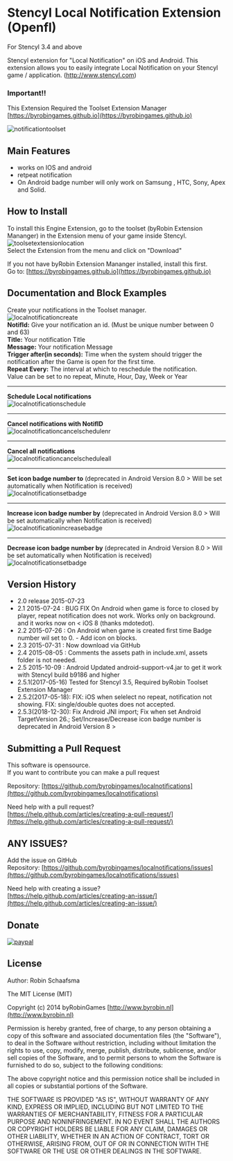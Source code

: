 # Stencyl Local Notification Extension (Openfl)

For Stencyl 3.4 and above

Stencyl extension for "Local Notification" on iOS and Android. This extension allows you to easily integrate Local Notification on your Stencyl game / application. (http://www.stencyl.com)

### Important!!

This Extension Required the Toolset Extension Manager [https://byrobingames.github.io](https://byrobingames.github.io)

![notificationtoolset](https://byrobingames.github.io/img/localnotification/notificationtoolset.png)

## Main Features

- works on IOS and android
- retpeat notification
- On Android badge number will only work on Samsung , HTC, Sony, Apex and  Solid.

## How to Install

To install this Engine Extension, go to the toolset (byRobin Extension Mananger) in the Extension menu of your game inside Stencyl.<br/>
![toolsetextensionlocation](https://byrobingames.github.io/img/toolset/toolsetextensionlocation.png)<br/>
Select the Extension from the menu and click on "Download"

If you not have byRobin Extension Mananger installed, install this first.<br/>
Go to: [https://byrobingames.github.io](https://byrobingames.github.io)

## Documentation and Block Examples

Create your notifications in the Toolset manager.<br/>
![localnotificationcreate](https://byrobingames.github.io/img/localnotification/localnotificationcreate.png)<br/>
**NotifId:** Give your notification an id. (Must be unique number between 0 and 63)<br/>
**Title:** Your notification Title<br/>
**Message:** Your notification Message<br/>
**Trigger after(in seconds):** Time when the system should trigger the notification after the Game is open for the first time.<br/>
**Repeat Every:** The interval at which to reschedule the notification.<br/>
Value can be set to no repeat, Minute, Hour, Day, Week or Year

<hr/>

**Schedule Local notifications** <br/>
![localnotificationschedule](https://byrobingames.github.io/img/localnotification/localnotificationschedule.png)<br/>

<hr/>

**Cancel notifications with NotifID** <br/>
![localnotificationcancelschedulenr](https://byrobingames.github.io/img/localnotification/localnotificationcancelschedulenr.png)<br/>

<hr/>

**Cancel all notifications** <br/>
![localnotificationcancelscheduleall](https://byrobingames.github.io/img/localnotification/localnotificationcancelscheduleall.png)<br/>

<hr/>

**Set icon badge number to** (deprecated in Android Version 8.0 > Will be set automatically when Notification is received)<br/>
![localnotificationsetbadge](https://byrobingames.github.io/img/localnotification/localnotificationsetbadge.png)<br/>

<hr/>

**Increase icon badge number by** (deprecated in Android Version 8.0 > Will be set automatically when Notification is received)<br/>
![localnotificationincreasebadge](https://byrobingames.github.io/img/localnotification/localnotificationincreasebadge.png)<br/>

<hr/>

**Decrease icon badge number by** (deprecated in Android Version 8.0 > Will be set automatically when Notification is received)<br/>
![localnotificationsetbadge](https://byrobingames.github.io/img/localnotification/localnotificationsetbadge.png)<br/>


## Version History

- 2.0 release 2015-07-23
- 2.1 2015-07-24 : BUG FIX On Android when game is force to closed by player, repeat notification does not work. Works only on background. and it works now on < iOS 8  (thanks mdotedot).
- 2.2 2015-07-26 : On Android when game is created first time Badge number wil set to 0. -  Add icon on blocks.
- 2.3 2015-07-31 : Now download via GitHub
- 2.4 2015-08-05 : Comments the assets path in include.xml, assets folder is not needed.
- 2.5 2015-10-09 : Android Updated android-support-v4.jar to get it work with Stencyl build b9186 and higher
- 2.5.1(2017-05-16) Tested for Stencyl 3.5, Required byRobin Toolset Extension Manager
- 2.5.2(2017-05-18): FIX: iOS when selelect no repeat, notification not showing. FIX: single/double quotes does not accepted.
- 2.5.3(2018-12-30): Fix Android JNI import; Fix when set Android TargetVersion 26.; Set/Increase/Decrease icon badge number is deprecated in Android Version 8 >

## Submitting a Pull Request

This software is opensource.<br/>
If you want to contribute you can make a pull request

Repository: [https://github.com/byrobingames/localnotifications](https://github.com/byrobingames/localnotifications)

Need help with a pull request?<br/>
[https://help.github.com/articles/creating-a-pull-request/](https://help.github.com/articles/creating-a-pull-request/)

## ANY ISSUES?

Add the issue on GitHub<br/>
Repository: [https://github.com/byrobingames/localnotifications/issues](https://github.com/byrobingames/localnotifications/issues)

Need help with creating a issue?<br/>
[https://help.github.com/articles/creating-an-issue/](https://help.github.com/articles/creating-an-issue/)

## Donate

[![paypal](https://www.paypalobjects.com/en_US/i/btn/btn_donateCC_LG.gif)](https://www.paypal.com/cgi-bin/webscr?cmd=_s-xclick&hosted_button_id=HKLGFCAGKBMFL)<br />

## License

Author: Robin Schaafsma

The MIT License (MIT)

Copyright (c) 2014 byRobinGames [http://www.byrobin.nl](http://www.byrobin.nl)

Permission is hereby granted, free of charge, to any person obtaining a copy of this software and associated documentation files (the "Software"), to deal in the Software without restriction, including without limitation the rights to use, copy, modify, merge, publish, distribute, sublicense, and/or sell copies of the Software, and to permit persons to whom the Software is furnished to do so, subject to the following conditions:

The above copyright notice and this permission notice shall be included in all copies or substantial portions of the Software.

THE SOFTWARE IS PROVIDED "AS IS", WITHOUT WARRANTY OF ANY KIND, EXPRESS OR IMPLIED, INCLUDING BUT NOT LIMITED TO THE WARRANTIES OF MERCHANTABILITY, FITNESS FOR A PARTICULAR PURPOSE AND NONINFRINGEMENT. IN NO EVENT SHALL THE AUTHORS OR COPYRIGHT HOLDERS BE LIABLE FOR ANY CLAIM, DAMAGES OR OTHER LIABILITY, WHETHER IN AN ACTION OF CONTRACT, TORT OR OTHERWISE, ARISING FROM, OUT OF OR IN CONNECTION WITH THE SOFTWARE OR THE USE OR OTHER DEALINGS IN THE SOFTWARE.
